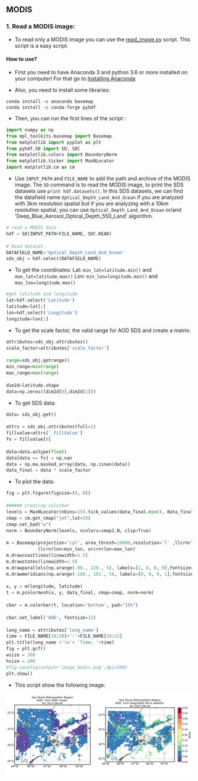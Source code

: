 ## MODIS

### 1. Read a MODIS image:
* To read only a MODIS image you can use the [read_image.py](https://github.com/rnoeliab/Satellite-WRF-Model/blob/master/MODIS/AOD/read_modis.py) script. This script is a easy script.

#### How to use? 

* First you need to have Anaconda 3 and python 3.6 or more installed on your computer! For that go to [Installing Anaconda](https://github.com/rnoeliab/Installing_anaconda)

* Also, you need to install some libraries:
```
conda install -c anaconda basemap
conda install -c conda-forge pyhdf
```
* Then, you can run the first lines of the script :
```python
import numpy as np
from mpl_toolkits.basemap import Basemap
from matplotlib import pyplot as plt
from pyhdf.SD import SD, SDC
from matplotlib.colors import BoundaryNorm
from matplotlib.ticker import MaxNLocator
import matplotlib.cm as cm

```
* Use `INPUT_PATH` and `FILE_NAME` to add the path and archive of the MODIS image. The `SD` command is to read the MODIS image, to print the SDS datasets use `print hdf.datasets()`. In this SDS datasets, we can find the datafield name `Optical_Depth_Land_And_Ocean` if you are analyzed with 3km resolution spatial but if you are analyzing with a 10km resolution spatial, you can use  `Optical_Depth_Land_And_Ocean` or/and 'Deep_Blue_Aerosol_Optical_Depth_550_Land' algorithm.

``` python
# read a MODIS data
hdf = SD(INPUT_PATH+FILE_NAME, SDC.READ)

# Read dataset.
DATAFIELD_NAME='Optical_Depth_Land_And_Ocean'
sds_obj = hdf.select(DATAFIELD_NAME)
```
* To get the coordinates: Lat: `min_lat=latitude.min()` and `max_lat=latitude.max()` Lon: `min_lon=longitude.min()` and `max_lon=longitude.max()`
``` python
#get latitude and longitude
lat=hdf.select('Latitude')
latitude=lat[:]
lon=hdf.select('Longitude')
longitude=lon[:]
```
* To get the scale factor, the valid range for AOD SDS and create a matrix:
``` python
attributes=sds_obj.attributes()
scale_factor=attributes['scale_factor']

range=sds_obj.getrange()
min_range=min(range)
max_range=max(range)

dim2d=latitude.shape
data=np.zeros((dim2d[0],dim2d[1]))
```
* To get SDS data:
``` python
data= sds_obj.get()

attrs = sds_obj.attributes(full=1)
fillvalue=attrs['_FillValue']
fv = fillvalue[0]

data=data.astype(float)
data[data == fv] = np.nan
data = np.ma.masked_array(data, np.isnan(data))
data_final = data * scale_factor
```
* To plot the data:
``` python
fig = plt.figure(figsize=(8, 8))

###### creating colorbar
levels = MaxNLocator(nbins=15).tick_values(data_final.min(), data_final.max())
cmap = cm.get_cmap("jet",lut=10)
cmap.set_bad("w")
norm = BoundaryNorm(levels, ncolors=cmap1.N, clip=True)

m = Basemap(projection='cyl', area_thresh=10000,resolution='l' ,llcrnrlat=min_lat, urcrnrlat=max_lat,
            llcrnrlon=min_lon, urcrnrlon=max_lon)
m.drawcoastlines(linewidth=1.5)
m.drawstates(linewidth=1.5)
m.drawparallels(np.arange(-90., 120., 5), labels=[1, 0, 0, 0],fontsize=15)
m.drawmeridians(np.arange(-180., 181., 5), labels=[0, 0, 0, 1],fontsize=15)

x, y = m(longitude, latitude)
t = m.pcolormesh(x, y, data_final, cmap=cmap, norm=norm)

cbar = m.colorbar(t, location='bottom', pad="15%")

cbar.set_label('AOD', fontsize=12)

long_name = attributes['long_name']
time = FILE_NAME[18:20]+':'+FILE_NAME[20:22]
plt.title(long_name +'\n'+ 'Time: '+time)
fig = plt.gcf()
wsize = 300
hsize = 200
#fig.savefig(output+'image_modis.png',dpi=500)
plt.show()
```
* This script show the following image:

![Alt text](https://github.com/rnoeliab/Satellite-WRF-Model/blob/master/MODIS/AOD/figures/2017_06_04_Terra.png)

